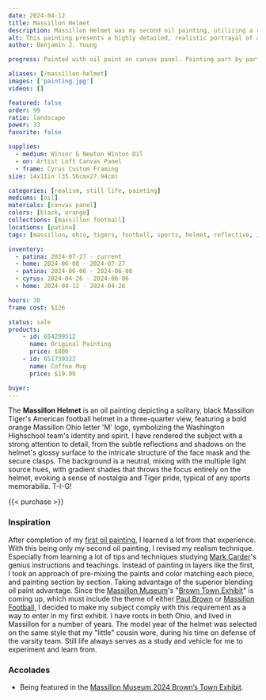 ```yaml
---
date: 2024-04-12
title: Massillon Helmet
description: Massillon Helmet was my second oil painting, utilizing a revised realism technique for a Massillon Museum Football Art exhibit.
alt: This painting presents a highly detailed, realistic portrayal of a black football helmet with a prominent orange 'M' logo, capturing a sense of rugged athleticism.
author: Benjamin J. Young

progress: Painted with oil paint on canvas panel. Painting part by part, instead of layering paints, it took an extensive amount of time to mix and color match, and ensure I touched on every detail of the helmet and lighting. This was my longest and most complicated artwork as of yet. But it has proven how much more heighten the realism turned out to be.

aliases: [/massillon-helmet]
images: ['painting.jpg']
videos: []

featured: false
order: 99
ratio: landscape
power: 33
favorite: false

supplies:
  - medium: Winsor & Newton Winton Oil
  - on: Artist Loft Canvas Panel
  - frame: Cyrus Custom Framing
size: 14x11in (35.56cmx27.94cm)

categories: [realism, still life, painting]
mediums: [oil]
materials: [canvas panel]
colors: [black, orange]
collections: [massillon football]
locations: [patina]
tags: [massillon, ohio, tigers, football, sports, helmet, reflective, indoors]

inventory:
  - patina: 2024-07-27 - current
  - home: 2024-06-08 - 2024-07-27
  - patina: 2024-06-06 - 2024-06-08
  - cyrus: 2024-04-26 - 2024-06-06
  - home: 2024-04-12 - 2024-04-26

hours: 30
frame cost: $126

status: sale
products:
    - id: 654299512
      name: Original Painting
      price: $800
    - id: 651739322
      name: Coffee Mug
      price: $19.99

buyer: 
---
```


The **Massillon Helmet** is an oil painting depicting a solitary, black Massillon Tiger's American football helmet in a three-quarter view, featuring a bold orange Massillon Ohio letter 'M' logo, symbolizing the Washington Highschool team's identity and spirit. I have rendered the subject with a strong attention to detail, from the subtle reflections and shadows on the helmet's glossy surface to the intricate structure of the face mask and the secure clasps. The background is a neutral, mixing with the multiple light source hues, with gradient shades that throws the focus entirely on the helmet, evoking a sense of nostalgia and Tiger pride, typical of any sports memorabilia. T-I-G!

{{< purchase >}}

### Inspiration ###

After completion of my [first oil painting](/artwork/cherry-popping), I learned a lot from that experience. With this being only my second oil painting, I revised my realism technique. Especially from learning a lot of tips and techniques studying [Mark Carder](https://www.drawmixpaint.com)'s genius instructions and teachings. Instead of painting in layers like the first, I took an approach of pre-mixing the paints and color matching each piece, and painting section by section. Taking advantage of the superior blending oil paint advantage. Since the [Massillon Museum](http://massillonmuseum.org/)'s "[Brown Town Exhibit](https://paulbrownmuseum.org/home/special-exhibits/)" is coming up, which must include the theme of either [Paul Brown](https://en.wikipedia.org/wiki/Paul_Brown) or [Massillon Football](https://massillontigers.com), I decided to make my subject comply with this requirement as a way to enter in my first exhibit. I have roots in both Ohio, and lived in Massillon for a number of years. The model year of the helmet was selected on the same style that my "little" cousin wore, during his time on defense of the varsity team. Still life always serves as a study and vehicle for me to experiment and learn from.

### Accolades ###

 * Being featured in the [Massillon Museum 2024 Brown’s Town Exhibit](https://paulbrownmuseum.org/exhibits/detail/browns-town-art-inspired-by-ohios-football-heritage).